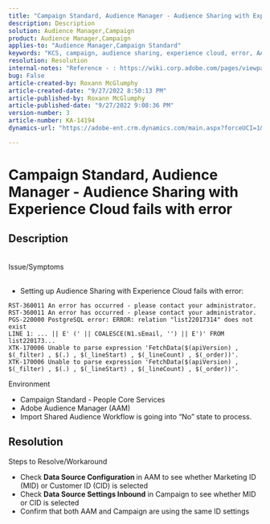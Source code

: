 ```yaml
---
title: "Campaign Standard, Audience Manager - Audience Sharing with Experience Cloud fails with error"
description: Description
solution: Audience Manager,Campaign
product: Audience Manager,Campaign
applies-to: "Audience Manager,Campaign Standard"
keywords: "KCS, campaign, audience sharing, experience cloud, error, AAM"
resolution: Resolution
internal-notes: "Reference - : https://wiki.corp.adobe.com/pages/viewpage.action?pageId=1061261145#space-menu-link-content  Resolved in - https://jira.corp.adobe.com/browse/CAMP-34744"
bug: False
article-created-by: Roxann McGlumphy
article-created-date: "9/27/2022 8:50:13 PM"
article-published-by: Roxann McGlumphy
article-published-date: "9/27/2022 9:08:36 PM"
version-number: 3
article-number: KA-14194
dynamics-url: "https://adobe-ent.crm.dynamics.com/main.aspx?forceUCI=1&pagetype=entityrecord&etn=knowledgearticle&id=58bd61fb-a53e-ed11-9db1-00224808613b"

---
```

# Campaign Standard, Audience Manager - Audience Sharing with Experience Cloud fails with error

## Description

<br>Issue/Symptoms<br><br>
- Setting up Audience Sharing with Experience Cloud fails with error:



```
RST-360011 An error has occurred - please contact your administrator.
RST-360011 An error has occurred - please contact your administrator.
PGS-220000 PostgreSQL error: ERROR: relation "list22017314" does not exist
LINE 1: ... || E' (' || COALESCE(N1.sEmail, '') || E')' FROM list220173...
XTK-170006 Unable to parse expression 'FetchData($(apiVersion) , $(_filter) , $(.) , $(_lineStart) , $(_lineCount) , $(_order))'.
XTK-170006 Unable to parse expression 'FetchData($(apiVersion) , $(_filter) , $(.) , $(_lineStart) , $(_lineCount) , $(_order))'.
```



Environment
- Campaign Standard - People Core Services
- Adobe Audience Manager (AAM)
- Import Shared Audience Workflow is going into “No” state to process.









## Resolution

Steps to Resolve/Workaround
- Check <b>Data Source Configuration </b>in AAM to see whether Marketing ID (MID) or Customer ID (CID) is selected
- Check <b>Data Source Settings  Inbound</b> in Campaign to see whether MID or CID is selected
- Confirm that both AAM and Campaign are using the same ID settings











